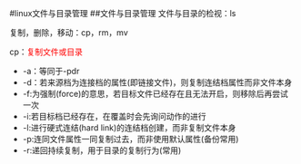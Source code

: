 #linux文件与目录管理
##文件与目录管理
文件与目录的检视：ls

复制，删除，移动：cp，rm，mv

cp：<font color='red'>复制文件或目录</font>
- -a：等同于-pdr
- -d：若来源档为连接档的属性(即链接文件)，则复制连结档属性而非文件本身
- -f:为强制(force)的意思，若目标文件已经存在且无法开启，则移除后再尝试一次
- -i:若目标档已经存在，在覆盖时会先询问动作的进行
- -l:进行硬式连结(hard link)的连结档创建，而非复制文件本身
- -p:连同文件属性一同复制过去，而非使用默认属性(备份常用)
- -r:递回持续复制，用于目录的复制行为(常用)

